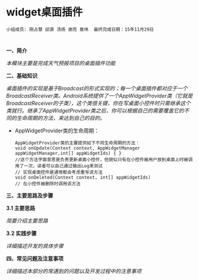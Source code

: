 # widget桌面插件


    小组成员: 刚占慧 邱源 汤炀 谢亮 章伟  最终完成日期：15年11月29日
# 

**一、简介**

*本模块主要是完成天气预报项目的桌面插件功能*

**二、基础知识**

*桌面插件的实现是基于Broadcast的形式实现的；每一个桌面插件都对应于一个BroadcastReceiver类。Android系统提供了一个AppWidgetProvider类（它就是BroadcastReceiver的子类），这个类很关键，你在写桌面小控件时只需继承这个类就行。继承了AppWidgetProvider类之后，你可以根据自己的需要覆盖它的不同的生命周期的方法，来达到自己的目的。*
   
* AppWidgetProvider类的生命周期：

      AppWidgetProvider类的主要提供如下不同生命周期的方法：
      void onUpdate(Context context, AppWidgetManager appWidgetManager,int[] appWidgetIds) { }
      //这个方法字面意思是负责更新桌面小控件，但貌似只有在小控件被用户放到桌面上时被调用了一次，读者可以自己通过输出Log来测试  
      // 实现桌面控件是通常都会考虑重写该方法
      void onDeleted(Context context, int[] appWidgetIds)  
      // 在小控件被删除时调用该方法 



   

**三、主要思路及步骤**

**3.1 主要思路**

*简要介绍主要思路*

**3.2 实践步骤**

*详细描述开发的具体步骤*

**四、常见问题及注意事项**

*详细描述本部分的常遇到的问题以及开发过程中的注意事项*
